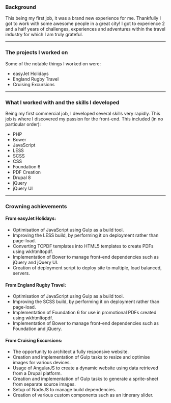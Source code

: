 ### Background
This being my first job, it was a brand new experience for me. Thankfully I got to work with some awesome people in a great city! I got to experience 2 and a half years of challenges, experiences and adventures within the travel industry for which I am truly grateful.

---

### The projects I worked on
Some of the notable things I worked on were:

- easyJet Holidays
- England Rugby Travel
- Cruising Excursions

---

### What I worked with and the skills I developed
Being my first commercial job, I developed several skills very rapidly. This job is where I discovered my passion for the front-end. This included (in no particular order):

- PHP
- Bower
- JavaScript
- LESS
- SCSS
- CSS
- Foundation 6
- PDF Creation
- Drupal 8
- jQuery
- jQuery UI

---

### Crowning achievements
#### From easyJet Holidays:
- Optimisation of JavaScript using Gulp as a build tool.
- Improving the LESS build, by performing it on deployment rather than page-load.
- Converting TCPDF templates into HTML5 templates to create PDFs using wkhtmltopdf.
- Implementation of Bower to manage front-end dependencies such as jQuery and jQuery UI.
- Creation of deployment script to deploy site to multiple, load balanced, servers.

#### From England Rugby Travel:
- Optimisation of JavaScript using Gulp as a build tool.
- Improving the SCSS build, by performing it on deployment rather than page-load.
- Implementation of Foundation 6 for use in promotional PDFs created using wkhtmltopdf.
- Implementation of Bower to manage front-end dependencies such as Foundation and jQuery.

#### From Cruising Excursions:
- The opportunity to architect a fully responsive website.
- Creation and implementation of Gulp tasks to resize and optimise images for various devices.
- Usage of AngularJS to create a dynamic website using data retrieved from a Drupal platform.
- Creation and implementation of Gulp tasks to generate a sprite-sheet from separate source images.
- Setup of NodeJS to manage build dependencies.
- Creation of various custom components such as an itinerary slider.
